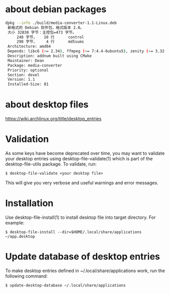 # about debian packages

```bash
dpkg --info ./build/media-converter-1.1-Linux.deb 
 新格式的 Debian 软件包，格式版本 2.0。
 大小 32838 字节：主控包=473 字节。
     248 字节，   10 行      control              
     298 字节，    4 行      md5sums              
 Architecture: amd64
 Depends: libc6 (>= 2.34), ffmpeg (>= 7:4.4-6ubuntu5), zenity (>= 3.32.0-7build1)
 Description: addnum built using CMake
 Maintainer: Dean
 Package: media-converter
 Priority: optional
 Section: devel
 Version: 1.1
 Installed-Size: 81
 ```


# about desktop files


https://wiki.archlinux.org/title/desktop_entries

# Validation

As some keys have become deprecated over time, you may want to validate your desktop entries using desktop-file-validate(1) which is part of the desktop-file-utils package. To validate, run:

```$ desktop-file-validate <your desktop file> ```

This will give you very verbose and useful warnings and error messages.

# Installation

Use desktop-file-install(1) to install desktop file into target directory. For example:

```$ desktop-file-install --dir=$HOME/.local/share/applications ~/app.desktop```

# Update database of desktop entries

To make desktop entries defined in ~/.local/share/applications work, run the following command:

```$ update-desktop-database ~/.local/share/applications```
